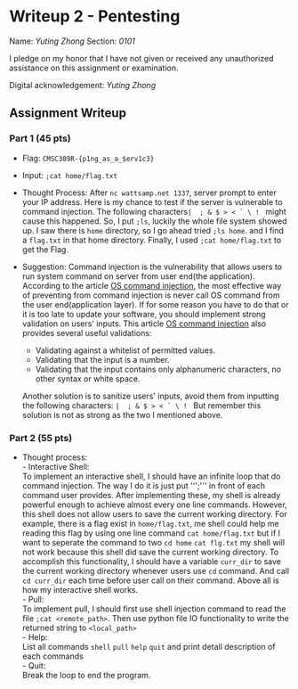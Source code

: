 # Writeup 2 - Pentesting

Name: *Yuting Zhong*
Section: *0101*

I pledge on my honor that I have not given or received any unauthorized assistance on this assignment or examination.

Digital acknowledgement: *Yuting Zhong*

## Assignment Writeup

### Part 1 (45 pts)

  -  Flag: ```CMSC389R-{p1ng_as_a_$erv1c3}```
  -  Input: ```;cat home/flag.txt```
  -  Thought Process: After ```nc wattsamp.net 1337```, server prompt to enter your IP address. Here is my chance to test if the server is vulnerable to command injection. The following characters```|  ; & $ > < ` \ ! ``` might cause this happened. So, I put ```;ls```, luckily the whole file system showed up. I saw there is ```home``` directory, so I go ahead tried ```;ls home```. and I find a ```flag.txt``` in that home directory. Finally, I used ```;cat home/flag.txt``` to get the Flag.
  - Suggestion: Command injection is the vulnerability that allows users to run system command on server from user end(the application).  According to the article [OS command injection][1], the most effective way of preventing from command injection is never call OS command from the user end(application layer). If for some reason you have to do that or it is too late to update your software, you should implement strong validation on users' inputs. This article [OS command injection][1] also provides several useful validations:
    -  Validating against a whitelist of permitted values.
    -  Validating that the input is a number.
    -  Validating that the input contains only alphanumeric characters, no other syntax or white space.

    Another solution is to sanitize users' inputs, avoid them from inputting the following characters: ```|  ; & $ > < ` \ ! ``` But remember this solution is not as strong as the two I mentioned above.


### Part 2 (55 pts)  
  -  Thought process:  
    - Interactive Shell:  
      To implement an interactive shell, I should have an infinite loop that do command injection. The way I do it is just put ''';''' in front of each command user provides. After implementing these, my shell is already powerful enough to achieve almost every one line commands. However, this shell does not allow users to save the current working directory. For example, there is a flag exist in ```home/flag.txt```, me shell could help me reading this flag by using one line command ```cat home/flag.txt``` but if I want to seperate the command to two ```cd home``` ```cat flg.txt``` my shell will not work because this shell did save the current working directory. To accomplish this functionality, I should have a variable ```curr_dir``` to save the current working directory whenever users use ```cd``` command. And call ```cd curr_dir``` each time before user call on their command. Above all is how my interactive shell works.  
    - Pull:  
      To implement pull, I should first use shell injection command to read the file ```;cat <remote_path>```. Then use python file IO functionality to write the returned string to ```<local_path>```  
    - Help:  
      List all commands ```shell``` ```pull``` ```help``` ```quit``` and print detail description of each commands  
    - Quit:  
      Break the loop to end the program.



[1]:https://portswigger.net/web-security/os-command-injection
